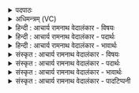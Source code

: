 <details><summary>पदपाठः</summary>

अ꣡ग्ने꣢꣯। दे꣣वा꣢न्। इ꣣ह꣢। आ। व꣣ह। जज्ञानः꣢। वृ꣣क्त꣡ब꣢र्हिषे। वृ꣣क्त꣢। ब꣡र्हिषे। अ꣡सि꣢꣯। हो꣡ता꣢꣯। नः꣣। ई꣡ड्यः꣢꣯। ७९२।
</details>

<details><summary>अधिमन्त्रम् (VC)</summary>

- अग्निः
- मेधातिथिः काण्वः
- गायत्री
- षड्जः
</details>

<details><summary>हिन्दी : आचार्य रामनाथ वेदालंकार - विषयः</summary>

अगले मन्त्र में परमात्मा,आचार्य और राजा को सम्बोधन है।
</details>

<details><summary>हिन्दी : आचार्य रामनाथ वेदालंकार - पदार्थः</summary>

पदार्थान्वयभाषाः -  हे(अग्ने)अग्रनायक तेजस्वी परमात्मन्,आचार्य और राजन्! (वृक्तबर्हिषे)उपासना-यज्ञ,विद्या-यज्ञ और राष्ट्रसेवा-यज्ञ के हेतु जिसने आसन बिछा लिया है,ऐसे मनुष्य के लिए(जज्ञानः)प्रकट होते हुए अर्थात् अपने दर्शन देते हुए आप(इह)इस उपासना-यज्ञ,विद्या-यज्ञ और राष्ट्र-यज्ञ में(देवान्)दिव्यगुणों को,विद्वानों को और राष्ट्रसेवकों को(आवह)उत्पन्न कीजिए। आप(होता)सुख,संपत्ति,विद्या,सदाचार आदि के दाता और(नः)हमारे(ईड्यः)स्तुति-योग्य(असि)हो ॥३॥
</details>

<details><summary>हिन्दी : आचार्य रामनाथ वेदालंकार - भावार्थः</summary>

भावार्थभाषाः -  जैसे जगदीश्वर उपासना-यज्ञ में स्तोताओं के हृदय में दिव्यगुण उत्पन्न करता है,वैसे ही आचार्य विद्या-यज्ञ में विद्वान् जनों को तथा राजा राष्ट्र-यज्ञ में राष्ट्र-सेवकों को उत्पन्न करे ॥३॥
</details>

<details><summary>संस्कृत : आचार्य रामनाथ वेदालंकार - विषयः</summary>

अथ परमात्मानमाचार्यं नृपतिं च सम्बोधयति।
</details>

<details><summary>संस्कृत : आचार्य रामनाथ वेदालंकार - पदार्थः</summary>

पदार्थान्वयभाषाः -  हे(अग्ने)अग्रणीः तेजस्विन् परमात्मन् आचार्य नृपते वा! (वृक्तबर्हिषे)उपासनायज्ञार्थं विद्यायज्ञार्थं राष्ट्रसेवायज्ञार्थं वा आस्तीर्णासनाय जनाय।[वृक्तं त्यक्तम् आस्तीर्णं बर्हिः दर्भासनं येन तस्मै। वृक्तबर्हिषः इति ऋत्विड्नामसु पठितम्। निघं० ३।१८।] (जज्ञानः)प्रादुर्भवन्,स्वदर्शनं प्रयच्छन्।[जनी प्रादुर्भावे दिवादिः,लिटः कानच्।]त्वम्(इह)उपासनायज्ञे विद्यायज्ञे राष्ट्रयज्ञे वा(देवान्)दिव्यगुणान् विदुषः राष्ट्रसेवकान् वा(आ वह)जनय। त्वम्(होता)सुखसम्पद्विद्यासद्वृत्तादीनां दाता, (नः)अस्माकम्(ईड्यः)स्तुत्यश्च(असि)विद्यसे ॥३॥२
</details>

<details><summary>संस्कृत : आचार्य रामनाथ वेदालंकार - भावार्थः</summary>

भावार्थभाषाः -  यथा जगदीश्वर उपासनायज्ञे स्तोतॄणां हृदये दिव्यगुणान् जनयति तथैवाचार्यो विद्यायज्ञे विद्वज्जनान् राजा च राष्ट्रयज्ञे राष्ट्रसेवकान् जनयेत् ॥३॥
</details>

<details><summary>संस्कृत : आचार्य रामनाथ वेदालंकार - पादटिप्पनी</summary>

टिप्पणी:   १. ऋ० १।१२।३। २. दयानन्दर्षिर्ऋग्भाष्ये मन्त्रमिममीश्वरविषये भौतिकाग्निविषये च व्याख्यातवान्।
</details>
